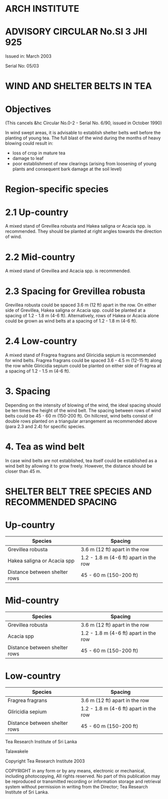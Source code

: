 # ARCH INSTITUTE

# ADVISORY CIRCULAR No.SI 3 JHI 925

Issued in: March 2003

Serial No: 05/03

# WIND AND SHELTER BELTS IN TEA

# Objectives

(This cancels &hc Circular No.0-2 - Serial No. 6/90, issued in October 1990)

In wind swept areas, it is advisable to establish shelter belts well before the planting of young tea. The full blast of the wind during the months of heavy blowing could result in:

- loss of crop in mature tea
- damage to leaf
- poor establishment of new clearings (arising from loosening of young plants and consequent bark damage at the soil level)

# Region-specific species

# 2.1 Up-country

A mixed stand of Grevillea robusta and Hakea saligna or Acacia spp. is recommended. They should be planted at right angles towards the direction of wind.

# 2.2 Mid-country

A mixed stand of Grevillea and Acacia spp. is recommended.

# 2.3 Spacing for Grevillea robusta

Grevillea robusta could be spaced 3.6 m (12 ft) apart in the row. On either side of Grevillea, Hakea saligna or Acacia spp. could be planted at a spacing of 1.2 - 1.8 m (4-6 ft). Alternatively, rows of Hakea or Acacia alone could be grown as wind belts at a spacing of 1.2 - 1.8 m (4-6 ft).

# 2.4 Low-country

A mixed stand of Fragrea fragrans and Gliricidia sepium is recommended for wind belts. Fragrea fragrans could be spaced 3.6 - 4.5 m (12-15 ft) along the row while Gliricidia sepium could be planted on either side of Fragrea at a spacing of 1.2 - 1.5 m (4-6 ft).

# 3. Spacing

Depending on the intensity of blowing of the wind, the ideal spacing should be ten times the height of the wind belt. The spacing between rows of wind belts could be 45 - 60 m (150-200 ft). On hillcrest, wind belts consist of double rows planted on a triangular arrangement as recommended above (para 2.3 and 2.4) for specific species.

# 4. Tea as wind belt

In case wind belts are not established, tea itself could be established as a wind belt by allowing it to grow freely. However, the distance should be closer than 45 m.
# SHELTER BELT TREE SPECIES AND RECOMMENDED SPACING

# Up-country

|Species|Spacing|
|---|---|
|Grevillea robusta|3.6 m (12 ft) apart in the row|
|Hakea saligna or Acacia spp|1.2 - 1.8 m (4-6 ft) apart in the row|
|Distance between shelter rows|45 - 60 m (150-200 ft)|

# Mid-country

|Species|Spacing|
|---|---|
|Grevillea robusta|3.6 m (12 ft) apart in the row|
|Acacia spp|1.2 - 1.8 m (4-6 ft) apart in the row|
|Distance between shelter rows|45 - 60 m (150-200 ft)|

# Low-country

|Species|Spacing|
|---|---|
|Fragrea fragrans|3.6 m (12 ft) apart in the row|
|Gliricidia sepium|1.2 - 1.8 m (4-6 ft) apart in the row|
|Distance between shelter rows|45 - 60 m (150-200 ft)|

Tea Research Institute of Sri Lanka

Talawakele

Copyright Tea Research Institute 2003

COPYRIGHT in any form or by any means, electronic or mechanical, including photocopying, AII rights reserved. No part of this publication may be reproduced or transmitted recording or information storage and retrieval system without permission in writing from the Director; Tea Research Institute of Sri Lanka.